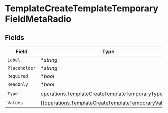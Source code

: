 # TemplateCreateTemplateTemporaryFieldMetaRadio


## Fields

| Field                                                                                                                      | Type                                                                                                                       | Required                                                                                                                   | Description                                                                                                                |
| -------------------------------------------------------------------------------------------------------------------------- | -------------------------------------------------------------------------------------------------------------------------- | -------------------------------------------------------------------------------------------------------------------------- | -------------------------------------------------------------------------------------------------------------------------- |
| `Label`                                                                                                                    | **string*                                                                                                                  | :heavy_minus_sign:                                                                                                         | N/A                                                                                                                        |
| `Placeholder`                                                                                                              | **string*                                                                                                                  | :heavy_minus_sign:                                                                                                         | N/A                                                                                                                        |
| `Required`                                                                                                                 | **bool*                                                                                                                    | :heavy_minus_sign:                                                                                                         | N/A                                                                                                                        |
| `ReadOnly`                                                                                                                 | **bool*                                                                                                                    | :heavy_minus_sign:                                                                                                         | N/A                                                                                                                        |
| `Type`                                                                                                                     | [operations.TemplateCreateTemplateTemporaryTypeRadio](../../models/operations/templatecreatetemplatetemporarytyperadio.md) | :heavy_check_mark:                                                                                                         | N/A                                                                                                                        |
| `Values`                                                                                                                   | [][operations.TemplateCreateTemplateTemporaryValue1](../../models/operations/templatecreatetemplatetemporaryvalue1.md)     | :heavy_minus_sign:                                                                                                         | N/A                                                                                                                        |